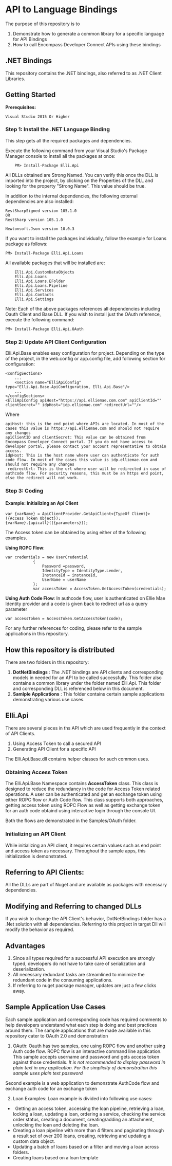 # API to Language Bindings

The purpose of this repository is to 

1. Demonstrate how to generate a common library for a specific language for API Bindings
2. How to call Encompass Developer Connect APIs using these bindings

## .NET Bindings
This repository contains the .NET bindings, also referred to as .NET Client Libraries.

## Getting Started

**Prerequisites:**

    Visual Studio 2015 Or Higher
   

### Step 1: Install the .NET Language Binding

This step gets all the required packages and dependencies.

Execute the following command from your Visual Studio's Package Manager console to install all the packages at once:

        PM> Install-Package Elli.Api

All DLLs obtained are Strong Named. You can verify this once the DLL is imported into the project, by clicking on the Properties of the DLL and looking for the property "Strong Name". This value should be true.

In addition to the internal dependencies, the following external dependencies are also installed:

    RestSharpSigned version 105.1.0
    OR
    RestSharp version 105.1.0
    
    Newtonsoft.Json version 10.0.3

If you want to install the packages individually, follow the example for Loans package as follows: 

    PM> Install-Package Elli.Api.Loans

All available packages that will be installed are: 

        Elli.Api.CustomDataObjects
        Elli.Api.Loans
        Elli.Api.Loans.EFolder
        Elli.Api.Loans.Pipeline
        Elli.Api.Services
        Elli.Api.Contacts
        Elli.Api.Settings
	
        
    
Note: Each of the above packages references all dependencies including Oauth Client and Base DLL. If you wish to install just the OAuth reference, execute the following command:

    PM> Install-Package Elli.Api.OAuth

### Step 2: Update API Client Configuration
Elli.Api.Base enables easy configuration for project. Depending on the type of the project, in the web.config or app.config file, add following section for configuration:

    <configSections>
        ...
        <section name="ElliApiConfig" type="Elli.Api.Base.ApiConfiguration, Elli.Api.Base"/>
        ...
    </configSections>
    <ElliApiConfig apiHost="https://api.elliemae.com.com" apiClientId="" clientSecret="" idpHost="idp.elliemae.com" redirectUrl=""/>

Where

    apiHost: this is the end point where APIs are located. In most of the cases this value is https://api.elliemae.com and should not require any changes
    apiClientID and clientSecret: This value can be obtained from Encompass Developer Connect portal. If you do not have access to developer portal, please contact your account representative to obtain access.
    idpHost: This is the host name where user can authenticate for auth code flow. In most of the cases this value is idp.elliemae.com and should not require any changes	
     redirectUrl: This is the url where user will be redirected in case of authcode flow. For security reasons, this must be an https end point, else the redirect will not work.

### Step 3: Coding 
#### Example: Initializing an Api Client
    var {varName} = ApiClientProvider.GetApiClient<{TypeOf Client}>({Access Token Object});
    {varName}.{apicall}([{parameters}]);
    
The Access token can be obtained by using either of the following examples.

**Using ROPC Flow**:

 	var credentials = new UserCredential
                {
                    Password =password,
                    IdentityType = IdentityType.Lender,
                    InstanceId = instanceId,
                    UserName = userName
                };
                var accessToken = AccessToken.GetAccessToken(credentials);
    
**Using Auth Code Flow**:
In authcode flow, user is authenticated on Ellie Mae Identity provider and a code is given back to redirect url as a query parameter

    var accessToken = AccessToken.GetAccessToken(code);

For any further references for coding, please refer to the sample applications in this repository.

## How this repository is distributed

There are two folders in this repository: 
1. **DotNetBindings** : The .NET bindings are API clients and corresponding models in needed for an API to be called successfully. This folder also contains a common library under the folder named Elli.Api. This folder and corresponding DLL is referenced below in this document. 
2. **Samlple Applications** : This folder contains certain sample applications demonstrating various use cases.

## Elli.Api
There are several pieces in ths API which are used frequently in the context of API Clients.
1. Using Access Token to call a secured API
2. Generating API Client for a specific API

The Elli.Api.Base.dll contains helper classes for such common uses.
### Obtaining Access Token

The Elli.Api.Base Namespace contains **AccessToken** class. This class is designed to reduce the redundancy in the code for Access Token related operations. A user can be authenticated and get an exchange token using either ROPC flow or Auth Code flow. This class supports both approaches, getting access token using ROPC Flow as well as getting exchange token for an auth code obtaind using interactive login through the console UI.

Both the flows are demonstrated in the Samples/OAuth folder.

### Initializing an API Client
While initializing an API client, it requires certain values such as end point and access token as necessary. Throughout the sample apps, this initialization is demonstrated.

## Referring to API Clients:
All the DLLs are part of Nuget and are available as packages with necessary dependencies.


## Modifying and Referring to changed DLLs
If you wish to change the API Client's behavior, DotNetBindings folder has a .Net solution with all dependencies. Referring to this project in target Dll will modify the behavior as required.

## Advantages
1. Since all types required for a successful API execution are strongly typed, developers do not have to take care of serialization and deserialization.
2. All necessary redundant tasks are streamlined to minimize the redundant code in the consuming applications.
3. If referring to nuget package manager, updates are just a few clicks away.

## Sample Application Use Cases
Each sample application and corresponding code has required comments to help developers understand what each step is doing and best practices around them. The sample applications that are made available in this repository cater to OAuth 2.0 and demonstration

1. OAuth: Oauth has two samples, one using ROPC flow and another using Auth code flow. ROPC flow is an interactive command line application. This sample accepts username and password and gets access token against those credentials. 
*It is not recommended to display password in plain text in any application. For the simplicity of demonstration this sample uses plain text password*

Second example is a web application to demonstrate AuthCode flow and exchange auth code for an exchange token

2. Loan Examples:
Loan example is divided into following use cases:
  *  Getting an access token, accessing the loan pipeline, retrieving a loan, locking a loan, updating a loan, ordering a service, checking the service order status, creating a document, creating/adding an attachment, unlocking the loan and deleting the loan. 
  * Creating a loan pipeline with more than 4 filters and paginating through a result set of over 200 loans, creating, retrieving and updating a custom data object. 
  * Updating a batch of loans based on a filter and moving a loan across folders. 
  * Creating loans based on a loan template
